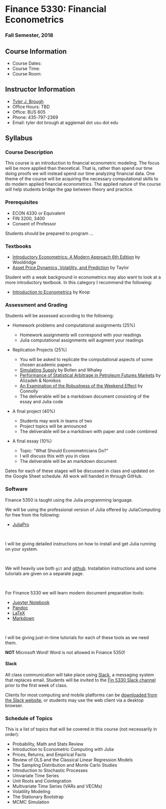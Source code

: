# Finance 5330: Financial Econometrics

### Fall Semester, 2018

## Course Information

- Course Dates: 
- Course Time: 
- Course Room: 

## Instructor Information

- [Tyler J. Brough](http://tylerbrough.com)
- Office Hours: TBD
- Office: BUS 605
- Phone: 435-797-2369
- Email: tyler dot brough at aggiemail dot usu dot edu


## Syllabus

### Course Description

This course is an introduction to financial econometric modeling. The focus will be more applied than theoretical. That is, rather than spend our time
doing proofs we will instead spend our time analyzing financial data. One theme of the course will be acquiring the necessary computational skills to 
do modern applied financial econometrics. The applied nature of the course will help students bridge the gap between theory and practice.


### Prerequisites 

- ECON 4330 or Equivalent
- FIN 3200, 3400
- Consent of Professor

Students should be prepared to program ...


### Textbooks

- [Introductory Econometrics: A Modern Approach 6th Edition](https://goo.gl/Mp9KYT) by Wooldridge
- [Asset Price Dynamics, Volatility, and Prediction](https://goo.gl/BVTr3M) by Taylor

Student with a weak background in econometrics may also want to look at a more introductory textbook. In this category I recommend the following:

- [Introduction to Econometrics](https://goo.gl/boQMUt) by Koop


### Assessment and Grading

Students will be assessed according to the following:

- Homework problems and computational assignments (25%)
    + Homework assignments will correspond with your readings
    + Julia computational assignments will augment your readings
    
- Replication Projects (25%)
    + You will be asked to replicate the computational aspects of some chosen academic papers
    + [Simulating Supply](http://www2.owen.vanderbilt.edu/nick.bollen/research/nw4.PDF) by Bollen and Whaley
    + [Performance of Statistical Arbitrage in Petroleum Futures Markets](https://goo.gl/6rSMqh) by Alizadeh & Nomikos 
	+ [An Examination of the Robustness of the Weekend Effect](https://goo.gl/hUHEG5) by Connolly 
    + The deliverable will be a markdown document consisting of the essay and Julia code 

- A final project (40%)
    + Students may work in teams of two
    + Project topics will be announced
    + The deliverable will be a markdown with paper and code combined
    
- A final essay (10%)
    + Topic: "What Should Econometricians Do?"
    + I will discuss this with you in class
    + The deliverable will be an markdown document 

Dates for each of these stages will be discussed in class and updated on the Google Sheet schedule. All work will handed in through GitHub. 


### Software 

Finance 5350 is taught using the Julia programming language.

We will be using the professional version of Julia offered by JuliaComputing for free from the following:

- [JuliaPro](https://juliacomputing.com/products/juliapro.html)

<br>

I will be giving detailed instructions on how to install and get Julia running on your system. 

<br>

We will heavily use both `git` and [github](htts://github.io). Installation instructions and some tutorials are given on a separate page.

<br>

For Finance 5330 we will learn modern document preparation tools:

- [Jupyter Notebook](http://jupyter.org/)
- [Pandoc](http://pandoc.org/)
- [LaTeX](https://www.latex-project.org/)
- [Markdown](https://daringfireball.net/projects/markdown/)

<br>

I will be giving just-in-time tutorials for each of these tools as we need them. 

**NOT** Microsoft Word! Word is not allowed in Finance 5350!

#### Slack

All class communication will take place using [Slack](https://slack.com), a messaging system that replaces email. Students will be invited to the [Fin 5330 Slack channel](https://fin5330.slack.com) prior to the first week of class.

Clients for most computing and mobile platforms can be [downloaded from the Slack website](https://slack.com/downloads), or students may use the web client via a desktop browser.

### Schedule of Topics

This is a list of topics that will be covered in this course (not necessarily in order):

- Probability, Math and Stats Review
- Introduction to Econometric Computing with Julia
- Prices, Returns, and Empirical Facts
- Review of OLS and the Classical Linear Regression Models
- The Sampling Distribution and Monte Carlo Studies
- Introduction to Stochastic Processes
- Univariate Time Series
- Unit Roots and Cointegration
- Multivariate Time Series (VARs and VECMs)
- Volatility Modeling
- The Stationary Bootstrap
- MCMC Simulation


